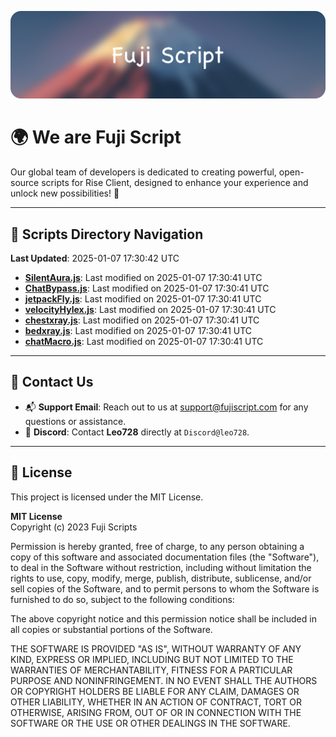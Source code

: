 ![Banner](.github/b.webp)

# 🌍 **We are Fuji Script**

Our global team of developers is dedicated to creating powerful, open-source scripts for Rise Client, designed to enhance your experience and unlock new possibilities! 🌟

---
<!-- SCRIPTS_NAVIGATION_START -->
## 📂 **Scripts Directory Navigation**

**Last Updated**: 2025-01-07 17:30:42 UTC

- **[SilentAura.js](scripts/SilentAura.js)**: Last modified on 2025-01-07 17:30:41 UTC
- **[ChatBypass.js](scripts/ChatBypass.js)**: Last modified on 2025-01-07 17:30:41 UTC
- **[jetpackFly.js](scripts/jetpackFly.js)**: Last modified on 2025-01-07 17:30:41 UTC
- **[velocityHylex.js](scripts/velocityHylex.js)**: Last modified on 2025-01-07 17:30:41 UTC
- **[chestxray.js](scripts/chestxray.js)**: Last modified on 2025-01-07 17:30:41 UTC
- **[bedxray.js](scripts/bedxray.js)**: Last modified on 2025-01-07 17:30:41 UTC
- **[chatMacro.js](scripts/chatMacro.js)**: Last modified on 2025-01-07 17:30:41 UTC

<!-- SCRIPTS_NAVIGATION_END -->

---

## 💬 **Contact Us**  
- 📬 **Support Email**: Reach out to us at [support@fujiscript.com](mailto:support@fujiscript.com) for any questions or assistance.  
- 💬 **Discord**: Contact **Leo728** directly at `Discord@leo728`.

---

## 📜 **License**

This project is licensed under the MIT License.  

**MIT License**  
Copyright (c) 2023 Fuji Scripts  

Permission is hereby granted, free of charge, to any person obtaining a copy of this software and associated documentation files (the "Software"), to deal in the Software without restriction, including without limitation the rights to use, copy, modify, merge, publish, distribute, sublicense, and/or sell copies of the Software, and to permit persons to whom the Software is furnished to do so, subject to the following conditions:  

The above copyright notice and this permission notice shall be included in all copies or substantial portions of the Software.  

THE SOFTWARE IS PROVIDED "AS IS", WITHOUT WARRANTY OF ANY KIND, EXPRESS OR IMPLIED, INCLUDING BUT NOT LIMITED TO THE WARRANTIES OF MERCHANTABILITY, FITNESS FOR A PARTICULAR PURPOSE AND NONINFRINGEMENT. IN NO EVENT SHALL THE AUTHORS OR COPYRIGHT HOLDERS BE LIABLE FOR ANY CLAIM, DAMAGES OR OTHER LIABILITY, WHETHER IN AN ACTION OF CONTRACT, TORT OR OTHERWISE, ARISING FROM, OUT OF OR IN CONNECTION WITH THE SOFTWARE OR THE USE OR OTHER DEALINGS IN THE SOFTWARE.  
